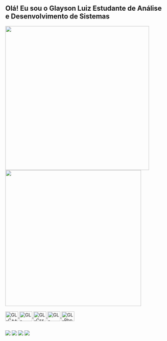 ## Olá! Eu sou o Glayson Luiz Estudante de Análise e Desenvolvimento de Sistemas

<div>
    <a href="https://github.com/GlaysonLuiz1">
    <img  width="450px" src="https://github-readme-stats.vercel.app/api?username=glaysonluiz1&show_icons=true&theme=dark&include_all_commits=true&count_private=true"/>
    <img  width="425px" src="https://github-readme-stats.vercel.app/api/top-langs/?username=glaysonluiz1&layout=compac&langs_count=16&theme=dark"/>
</div>
  
<div style=display: inline_block"><br>
    <img align="center" alt="GL-C++" height="30" width="40" src="https://cdn.jsdelivr.net/gh/devicons/devicon/icons/cplusplus/cplusplus-original.svg" />
    <img align="center" alt="GL-Html" height="30" width="40" src="https://cdn.jsdelivr.net/gh/devicons/devicon/icons/html5/html5-original.svg" />
    <img align="center" alt="GL-Css" height="30" width="40" src="https://cdn.jsdelivr.net/gh/devicons/devicon/icons/css3/css3-original.svg" />
    <img align="center" alt="GL-JavaScript" height="30" width="40" src="https://cdn.jsdelivr.net/gh/devicons/devicon/icons/javascript/javascript-original.svg" />
    <img align="center" alt="GL-Php" height="30" width="40" src="https://cdn.jsdelivr.net/gh/devicons/devicon/icons/php/php-original.svg" />
</div>

##

<div>
    <a href="https://twitter.com/GlaysonLuiz1" target="_blank"><img src="https://img.shields.io/badge/Twitter-1DA1F2?style=for-the-badge&logo=twitter&logoColor=white" target=_blank"></a>
    <a href="https://www.instagram.com/glaysonluiz1/" target="_blank"><img src="https://img.shields.io/badge/Instagram-E4405F?style=for-the-badge&logo=instagram&logoColor=white" target=_blank"></a>
    <a href="mailto:GlaysonLuiz1@gmail.com" target="_blank"><img src="https://img.shields.io/badge/Gmail-D14836?style=for-the-badge&logo=gmail&logoColor=white" target=_blank"></a>
    <a href="https://www.linkedin.com/in/glayson-luiz-a938b21b5" target="_blank"><img src="https://img.shields.io/badge/LinkedIn-0077B5?style=for-the-badge&logo=linkedin&logoColor=white" target=_blank"></a>
</div>
